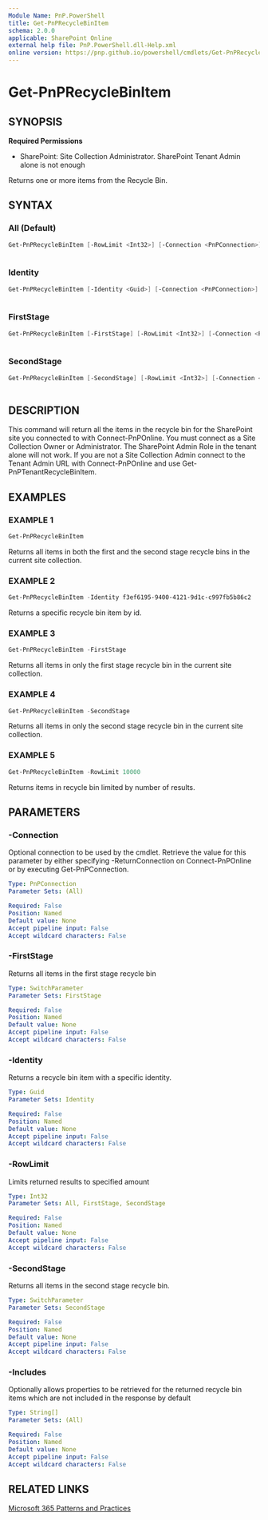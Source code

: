 ```yaml
---
Module Name: PnP.PowerShell
title: Get-PnPRecycleBinItem
schema: 2.0.0
applicable: SharePoint Online
external help file: PnP.PowerShell.dll-Help.xml
online version: https://pnp.github.io/powershell/cmdlets/Get-PnPRecycleBinItem.html
---
```

 
# Get-PnPRecycleBinItem

## SYNOPSIS

**Required Permissions** 

* SharePoint: Site Collection Administrator. SharePoint Tenant Admin alone is not enough

Returns one or more items from the Recycle Bin.

## SYNTAX

### All (Default)
```powershell
Get-PnPRecycleBinItem [-RowLimit <Int32>] [-Connection <PnPConnection>] [-Includes <String[]>]
 
```

### Identity
```powershell
Get-PnPRecycleBinItem [-Identity <Guid>] [-Connection <PnPConnection>] [-Includes <String[]>]
 
```

### FirstStage
```powershell
Get-PnPRecycleBinItem [-FirstStage] [-RowLimit <Int32>] [-Connection <PnPConnection>] [-Includes <String[]>]
 
```

### SecondStage
```powershell
Get-PnPRecycleBinItem [-SecondStage] [-RowLimit <Int32>] [-Connection <PnPConnection>] [-Includes <String[]>]
 
```

## DESCRIPTION
This command will return all the items in the recycle bin for the SharePoint site you connected to with Connect-PnPOnline. You must connect as a Site Collection Owner or Administrator. The SharePoint Admin Role in the tenant alone will not work. If you are not a Site Collection Admin connect to the Tenant Admin URL with Connect-PnPOnline and use Get-PnPTenantRecycleBinItem. 

## EXAMPLES

### EXAMPLE 1
```powershell
Get-PnPRecycleBinItem
```

Returns all items in both the first and the second stage recycle bins in the current site collection.

### EXAMPLE 2
```powershell
Get-PnPRecycleBinItem -Identity f3ef6195-9400-4121-9d1c-c997fb5b86c2
```

Returns a specific recycle bin item by id.

### EXAMPLE 3
```powershell
Get-PnPRecycleBinItem -FirstStage
```

Returns all items in only the first stage recycle bin in the current site collection.

### EXAMPLE 4
```powershell
Get-PnPRecycleBinItem -SecondStage
```

Returns all items in only the second stage recycle bin in the current site collection.

### EXAMPLE 5
```powershell
Get-PnPRecycleBinItem -RowLimit 10000
```

Returns items in recycle bin limited by number of results.

## PARAMETERS

### -Connection
Optional connection to be used by the cmdlet. Retrieve the value for this parameter by either specifying -ReturnConnection on Connect-PnPOnline or by executing Get-PnPConnection.

```yaml
Type: PnPConnection
Parameter Sets: (All)

Required: False
Position: Named
Default value: None
Accept pipeline input: False
Accept wildcard characters: False
```

### -FirstStage
Returns all items in the first stage recycle bin

```yaml
Type: SwitchParameter
Parameter Sets: FirstStage

Required: False
Position: Named
Default value: None
Accept pipeline input: False
Accept wildcard characters: False
```

### -Identity
Returns a recycle bin item with a specific identity.

```yaml
Type: Guid
Parameter Sets: Identity

Required: False
Position: Named
Default value: None
Accept pipeline input: False
Accept wildcard characters: False
```

### -RowLimit
Limits returned results to specified amount

```yaml
Type: Int32
Parameter Sets: All, FirstStage, SecondStage

Required: False
Position: Named
Default value: None
Accept pipeline input: False
Accept wildcard characters: False
```

### -SecondStage
Returns all items in the second stage recycle bin.

```yaml
Type: SwitchParameter
Parameter Sets: SecondStage

Required: False
Position: Named
Default value: None
Accept pipeline input: False
Accept wildcard characters: False
```

### -Includes
Optionally allows properties to be retrieved for the returned recycle bin items which are not included in the response by default

```yaml
Type: String[]
Parameter Sets: (All)

Required: False
Position: Named
Default value: None
Accept pipeline input: False
Accept wildcard characters: False
```

## RELATED LINKS

[Microsoft 365 Patterns and Practices](https://aka.ms/m365pnp)


